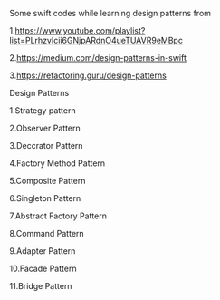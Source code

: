 Some swift codes while learning design patterns from 

1.https://www.youtube.com/playlist?list=PLrhzvIcii6GNjpARdnO4ueTUAVR9eMBpc

2.https://medium.com/design-patterns-in-swift 

3.https://refactoring.guru/design-patterns

Design Patterns


1.Strategy pattern

2.Observer Pattern

3.Deccrator Pattern

4.Factory Method Pattern

5.Composite Pattern

6.Singleton Pattern

7.Abstract Factory Pattern

8.Command Pattern

9.Adapter Pattern

10.Facade Pattern

11.Bridge Pattern
